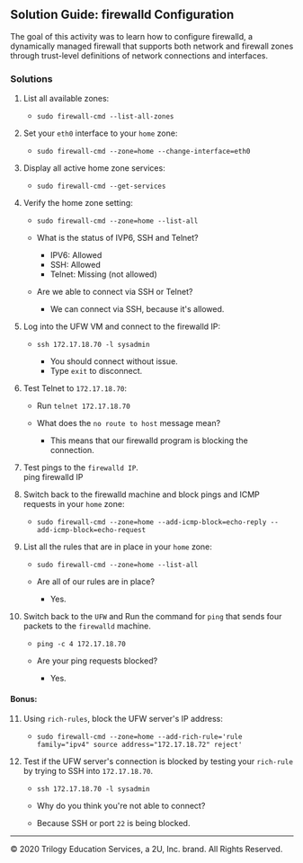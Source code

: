 ## Solution Guide: firewalld Configuration

The goal of this activity was to learn how to configure firewalld, a dynamically managed firewall that supports both network and firewall zones through trust-level definitions of network connections and interfaces.

### Solutions


1. List all available zones:


    - `sudo firewall-cmd --list-all-zones`


2. Set your `eth0` interface to your `home` zone:

    - `sudo firewall-cmd --zone=home --change-interface=eth0`


3. Display all active home zone services: 


   - `sudo firewall-cmd --get-services`
    
4. Verify the home zone setting:

    - `sudo firewall-cmd --zone=home --list-all`
        
    - What is the status of IVP6, SSH and Telnet?  

        - IPV6: Allowed
        - SSH: Allowed
        - Telnet: Missing (not allowed)
    
    - Are we able to connect via SSH or Telnet?

        - We can connect via SSH, because it's allowed.

5. Log into the UFW VM and connect to the firewalld IP:

     - `ssh 172.17.18.70 -l sysadmin`

        - You should connect without issue.
        - Type `exit` to disconnect.

6. Test Telnet to `172.17.18.70`:

    - Run `telnet 172.17.18.70`

    - What does the `no route to host` message mean?
        
        - This means that our firewalld program is blocking the connection.
 
7. Test pings to the `firewalld IP`.  
   ping firewalld IP

8. Switch back to the firewalld machine and block pings and ICMP requests in your `home` zone:

    - `sudo firewall-cmd --zone=home --add-icmp-block=echo-reply --add-icmp-block=echo-request`

9. List all the rules that are in place in your `home` zone:

    - `sudo firewall-cmd --zone=home --list-all`

    - Are all of our rules are in place?
         
         - Yes.

10. Switch back to the `UFW` and Run the command for `ping` that sends four packets to the `firewalld` machine.

    - `ping -c 4 172.17.18.70`

    - Are your ping requests blocked?

        - Yes.

#### Bonus:

11. Using `rich-rules`, block the UFW server's IP address:

    - `sudo firewall-cmd --zone=home --add-rich-rule='rule family="ipv4" source address="172.17.18.72" reject'`

12. Test if the UFW server's connection is blocked by testing your `rich-rule` by trying to SSH into `172.17.18.70`.

    - `ssh 172.17.18.70 -l sysadmin`
    
    - Why do you think you're not able to connect?

     - Because SSH or port `22` is being blocked.

---
© 2020 Trilogy Education Services, a 2U, Inc. brand. All Rights Reserved.

